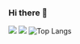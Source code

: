 ### Hi there 👋

![](https://github-readme-stats.vercel.app/api?username=Aurorum-Studio&show_icons=true&theme=radical)
![](https://github-profile-trophy.vercel.app/?username=Aurorum-Studio)
![Top Langs](https://github-readme-stats.vercel.app/api/top-langs/?username=Aurorum-Studio)
<!--
**Aurorum-Studio/Aurorum-Studio** is a ✨ _special_ ✨ repository because its `README.md` (this file) appears on your GitHub profile.

Here are some ideas to get you started:

- 🔭 I’m currently working on ...
- 🌱 I’m currently learning ...
- 👯 I’m looking to collaborate on ...
- 🤔 I’m looking for help with ...
- 💬 Ask me about ...
- 📫 How to reach me: ...
- 😄 Pronouns: ...
- ⚡ Fun fact: ...
aaaaa, forgot yesterday
嗯嗯，就是在水，主要是我没啥想写得了，看到这句话的请忽略它（不是）
又水一天🦊😂
就是说，实在没啥想写的，再加上一堆考试，再水一天。20230325
再水一天哈，累了毁灭吧。。。
好吧，我承认，可能又要水了
困困困瞌睡
水水水
-->


